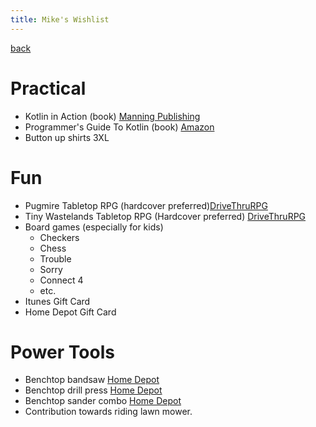 ```yaml
---
title: Mike's Wishlist
---
```


[back](../index.md)

# Practical
- Kotlin in Action (book) [Manning Publishing](https://www.manning.com/books/kotlin-in-action)
- Programmer's Guide To Kotlin (book) [Amazon](https://www.amazon.com/Programmers-Guide-Kotlin-Mike-James/dp/1871962536)
- Button up shirts 3XL


# Fun
- Pugmire Tabletop RPG (hardcover preferred)[DriveThruRPG](https://www.drivethrurpg.com/product/204313/Pugmire-Core-Rulebook?cPath=8329_23127)
- Tiny Wastelands Tabletop RPG (Hardcover preferred) [DriveThruRPG](https://www.drivethrurpg.com/product/246020/Tiny-Wastelands)
- Board games (especially for kids)
    - Checkers
    - Chess
    - Trouble
    - Sorry
    - Connect 4
    - etc.
- Itunes Gift Card
- Home Depot Gift Card

# Power Tools
- Benchtop bandsaw [Home Depot](https://www.homedepot.com/p/RYOBI-2-5-Amp-9-in-Band-Saw-BS904G/205503634)
- Benchtop drill press [Home Depot](homedepot.com/p/RYOBI-10-in-Drill-Press-with-EXACTLINE-Laser-Alignment-System-DP103L/205503636)
- Benchtop sander combo [Home Depot](https://www.homedepot.com/p/Shop-Fox-2-in-Belt-6-in-Disc-Sander-Benchtop-Combo-W1838/309626482)
- Contribution towards riding lawn mower.